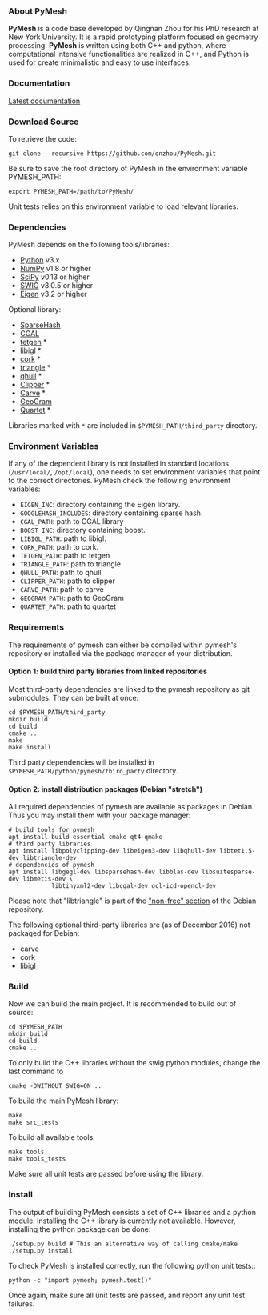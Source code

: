 ### About PyMesh ###

**PyMesh** is a code base developed by Qingnan Zhou for his PhD research at New
York University.  It is a rapid prototyping platform focused on geometry
processing.  **PyMesh** is written using both C++ and python, where
computational intensive functionalities are realized in C++, and Python is used
for create minimalistic and easy to use interfaces.

### Documentation ###

[Latest documentation](http://pymesh.readthedocs.org/en/latest/)

### Download Source ###

To retrieve the code:

    git clone --recursive https://github.com/qnzhou/PyMesh.git

Be sure to save the root directory of PyMesh in the environment variable
PYMESH_PATH:

    export PYMESH_PATH=/path/to/PyMesh/

Unit tests relies on this environment variable to load relevant libraries.

### Dependencies ###

PyMesh depends on the following tools/libraries:

* [Python](https://www.python.org/) v3.x.
* [NumPy](http://www.numpy.org/) v1.8 or higher
* [SciPy](http://www.scipy.org/) v0.13 or higher
* [SWIG](http://www.swig.org/) v3.0.5 or higher
* [Eigen](http://eigen.tuxfamily.org/index.php?title=Main_Page) v3.2 or higher

Optional library:

* [SparseHash](https://code.google.com/p/sparsehash/)
* [CGAL](https://www.cgal.org/)
* [tetgen](http://wias-berlin.de/software/tetgen/) *
* [libigl](http://igl.ethz.ch/projects/libigl/) *
* [cork](https://github.com/gilbo/cork) *
* [triangle](http://www.cs.cmu.edu/~quake/triangle.html) *
* [qhull](http://www.qhull.org/) *
* [Clipper](http://www.angusj.com/delphi/clipper.php) *
* [Carve](https://github.com/qnzhou/carve) *
* [GeoGram](http://alice.loria.fr/software/geogram/doc/html/index.html)
* [Quartet](https://github.com/crawforddoran/quartet) *

Libraries marked with `*` are included in `$PYMESH_PATH/third_party` directory.

### Environment Variables ###

If any of the dependent library is not installed in standard locations
(``/usr/local/``, ``/opt/local``), one needs to set environment variables that
point to the correct directories.  PyMesh check the following environment
variables:

* ``EIGEN_INC``: directory containing the Eigen library.
* ``GOOGLEHASH_INCLUDES``: directory containing sparse hash.
* ``CGAL_PATH``: path to CGAL library
* ``BOOST_INC``: directory containing boost.
* ``LIBIGL_PATH``: path to libigl.
* ``CORK_PATH``: path to cork.
* ``TETGEN_PATH``: path to tetgen
* ``TRIANGLE_PATH``: path to triangle
* ``QHULL_PATH``: path to qhull
* ``CLIPPER_PATH``: path to clipper
* ``CARVE_PATH``: path to carve
* ``GEOGRAM_PATH``: path to GeoGram
* ``QUARTET_PATH``: path to quartet


### Requirements
The requirements of pymesh can either be compiled within pymesh's repository or installed
via the package manager of your distribution.

#### Option 1: build third party libraries from linked repositories
Most third-party dependencies are linked to the pymesh repository as git submodules. They
can be built at once:

    cd $PYMESH_PATH/third_party
    mkdir build
    cd build
    cmake ..
    make
    make install

Third party dependencies will be installed in
`$PYMESH_PATH/python/pymesh/third_party` directory.

#### Option 2: install distribution packages (Debian "stretch")
All required dependencies of pymesh are available as packages in Debian. Thus you may
install them with your package manager:

    # build tools for pymesh
    apt install build-essential cmake qt4-qmake
    # third party libraries
    apt install libpolyclipping-dev libeigen3-dev libqhull-dev libtet1.5-dev libtriangle-dev
    # dependencies of pymesh
    apt install libgegl-dev libsparsehash-dev libblas-dev libsuitesparse-dev libmetis-dev \
                libtinyxml2-dev libcgal-dev ocl-icd-opencl-dev

Please note that "libtriangle" is part of the
["non-free" section](https://www.debian.org/doc/manuals/debian-reference/ch02#_debian_archive_basics)
of the Debian repository.

The following optional third-party libraries are (as of December 2016) not packaged for Debian:
* carve
* cork
* libigl

### Build
Now we can build the main project.  It is recommended to build out of source:

    cd $PYMESH_PATH
    mkdir build
    cd build
    cmake ..

To only build the C++ libraries without the swig python modules, change the last
command to

    cmake -DWITHOUT_SWIG=ON ..

To build the main PyMesh library:

    make
    make src_tests

To build all available tools:

    make tools
    make tools_tests

Make sure all unit tests are passed before using the library.

### Install ###

The output of building PyMesh consists a set of C++ libraries and a python
module. Installing the C++ library is currently not available.  However,
installing the python package can be done:

    ./setup.py build # This an alternative way of calling cmake/make
    ./setup.py install

To check PyMesh is installed correctly, run the following python unit tests::

    python -c "import pymesh; pymesh.test()"

Once again, make sure all unit tests are passed, and report any unit test
failures.
